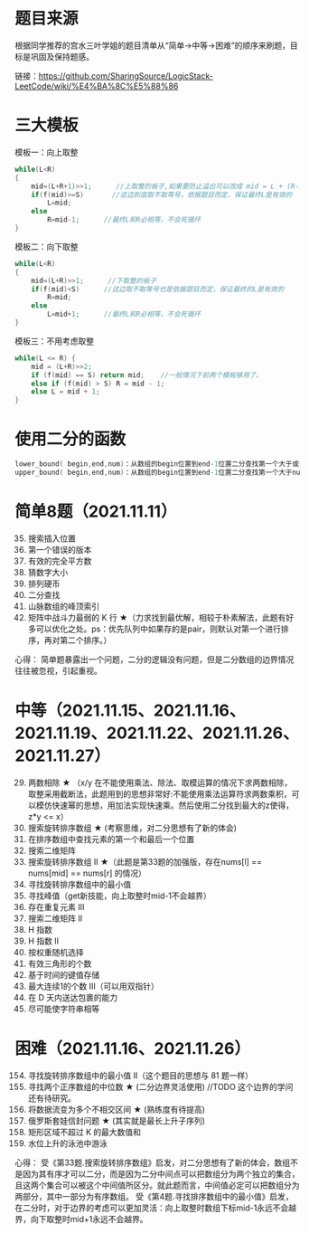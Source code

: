 # 题目来源
根据同学推荐的宫水三叶学姐的题目清单从“简单->中等->困难”的顺序来刷题，目标是巩固及保持题感。

链接：https://github.com/SharingSource/LogicStack-LeetCode/wiki/%E4%BA%8C%E5%88%86

# 三大模板
模板一：向上取整
```c++
while(L<R)              
{
    mid=(L+R+1)>>1;      //上取整的板子,如果要防止溢出可以改成 mid = L + (R-L+1)>>1;
    if(f(mid)>=S)       //这边到底取不取等号，依据题目而定，保证最终L是有效的
        L=mid;      
    else
        R=mid-1;      //最终L和R必相等，不会死循环
}
```

模板二：向下取整
```c++
while(L<R)                    
{
    mid=(L+R)>>1;      //下取整的板子 
    if(f(mid)<S)      //这边取不取等号也是依据题目而定，保证最终的L是有效的
        R=mid;      
    else
        L=mid+1;      //最终L和R必相等，不会死循环
} 
```

模板三：不用考虑取整
```c++
while(L <= R) {
    mid = (L+R)>>2;
    if (f(mid) == S) return mid;    //一般情况下前两个模板够用了。
    else if (f(mid) > S) R = mid - 1;
    else L = mid + 1;
}
```

# 使用二分的函数
```c++
lower_bound( begin,end,num)：从数组的begin位置到end-1位置二分查找第一个大于或等于num的数字，找到返回该数字的地址，不存在则返回end。通过返回的地址减去起始地址begin,得到找到数字在数组中的下标。 
upper_bound( begin,end,num)：从数组的begin位置到end-1位置二分查找第一个大于num的数字，找到返回该数字的地址，不存在则返回end。通过返回的地址减去起始地址begin,得到找到数字在数组中的下标。
```

# 简单8题（2021.11.11）
35. 搜索插入位置
278. 第一个错误的版本
367. 有效的完全平方数
374. 猜数字大小
441. 排列硬币
704. 二分查找
852. 山脉数组的峰顶索引
1337. 矩阵中战斗力最弱的 K 行 ★（力求找到最优解，相较于朴素解法，此题有好多可以优化之处。ps：优先队列中如果存的是pair，则默认对第一个进行排序，再对第二个排序。）

心得：
简单题暴露出一个问题，二分的逻辑没有问题，但是二分数组的边界情况往往被忽视，引起重视。


# 中等（2021.11.15、2021.11.16、2021.11.19、2021.11.22、2021.11.26、2021.11.27）
29. 两数相除 ★ （x/y 在不能使用乘法、除法、取模运算的情况下求两数相除，取整采用截断法，此题用到的思想非常好:不能使用乘法运算符求两数乘积，可以模仿快速幂的思想，用加法实现快速乘。然后使用二分找到最大的z使得，z*y <= x）
33. 搜索旋转排序数组 ★ (考察思维，对二分思想有了新的体会)
34. 在排序数组中查找元素的第一个和最后一个位置	
74. 搜索二维矩阵
81. 搜索旋转排序数组 II ★（此题是第33题的加强版，存在nums[l] == nums[mid] == nums[r] 的情况）
153. 寻找旋转排序数组中的最小值
162. 寻找峰值（get新技能，向上取整时mid-1不会越界）
220. 存在重复元素 III
240. 搜索二维矩阵 II
274. H 指数
275. H 指数 II
528. 按权重随机选择
611. 有效三角形的个数
981. 基于时间的键值存储
1004. 最大连续1的个数 III（可以用双指针）
1011. 在 D 天内送达包裹的能力
1208. 尽可能使字符串相等

# 困难（2021.11.16、2021.11.26）
154. 寻找旋转排序数组中的最小值 II（这个题目的思想与 81 题一样）
4. 寻找两个正序数组的中位数 ★ (二分边界灵活使用) //TODO 这个边界的学问还有待研究。
352. 将数据流变为多个不相交区间 ★ (熟练度有待提高)
354. 俄罗斯套娃信封问题 ★ (其实就是最长上升子序列)
363. 矩形区域不超过 K 的最大数值和
778. 水位上升的泳池中游泳

心得：
受《第33题.搜索旋转排序数组》启发，对二分思想有了新的体会，数组不是因为其有序才可以二分，而是因为二分中间点可以把数组分为两个独立的集合，且这两个集合可以被这个中间值所区分。就此题而言，中间值必定可以把数组分为两部分，其中一部分为有序数组。
受《第4题.寻找排序数组中的最小值》启发，在二分时，对于边界的考虑可以更加灵活：向上取整时数组下标mid-1永远不会越界，向下取整时mid+1永远不会越界。